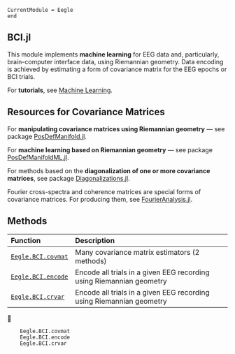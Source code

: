```@meta
CurrentModule = Eegle
end
```

## BCI.jl

This module implements **machine learning** for EEG data and, particularly, brain-computer interface data, using Riemannian geometry. Data encoding is achieved
by estimating a form of covariance matrix for the EEG epochs or BCI trials.

For **tutorials**, see [Machine Learning](@ref). 

## Resources for Covariance Matrices

For **manipulating covariance matrices using Riemannian geometry** — see package [PosDefManifold.jl](https://github.com/Marco-Congedo/PosDefManifold.jl).

For **machine learning based on Riemannian geometry** — see package [PosDefManifoldML.jl](https://github.com/Marco-Congedo/PosDefManifoldML.jl).

For methods based on the **diagonalization of one or more covariance matrices**, see package [Diagonalizations.jl](https://github.com/Marco-Congedo/Diagonalizations.jl).

Fourier cross-spectra and coherence matrices are special forms of covariance matrices. For producing them, see [FourierAnalysis.jl](https://github.com/Marco-Congedo/FourierAnalysis.jl).


## Methods

|  Function      |           Description             |
|:-----------------------|:----------------------------------|
| [`Eegle.BCI.covmat`](@ref) | Many covariance matrix estimators (2 methods)|
| [`Eegle.BCI.encode`](@ref) | Encode all trials in a given EEG recording using Riemannian geometry|
| [`Eegle.BCI.crvar`](@ref) | Encode all trials in a given EEG recording using Riemannian geometry|

📖
```@docs
    Eegle.BCI.covmat
    Eegle.BCI.encode
    Eegle.BCI.crvar
```
